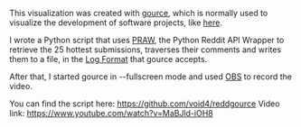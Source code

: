 This visualization was created with [gource](https://gource.io/), which is normally used to visualize the development of software projects, like [here](https://www.youtube.com/watch?v=MkJxlKD2bjk).

I wrote a Python script that uses [PRAW](https://praw.readthedocs.io/en/latest/), the Python Reddit API Wrapper to retrieve the 25 hottest submissions, traverses their comments and writes them to a file, in the [Log Format](https://github.com/acaudwell/Gource/wiki/Custom-Log-Format) that gource accepts.

After that, I started gource in --fullscreen mode and used [OBS](https://obsproject.com/) to record the video.

You can find the script here: https://github.com/void4/reddgource
Video link: https://www.youtube.com/watch?v=MaBJld-iOH8
